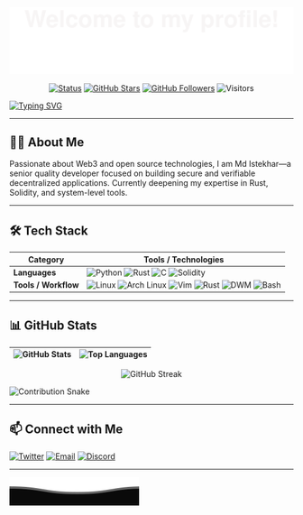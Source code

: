 ![](assets/Bottom_up.svg)

<!-- Badges -->
<p align="center">
  <a href="https://github.com/istekhar8966"><img src="https://img.shields.io/badge/status-active-brightgreen.svg" alt="Status"></a>
  <a href="https://github.com/istekhar8966"><img src="https://img.shields.io/github/stars/istekhar8966?logo=github" alt="GitHub Stars"></a>
  <a href="https://github.com/istekhar8966?tab=followers"><img src="https://img.shields.io/github/followers/istekhar8966?logo=github&color=blue" alt="GitHub Followers"></a>
  <img src="https://visitor-badge.laobi.icu/badge?page_id=istekhar8966" alt="Visitors"/>
</p>


[![Typing SVG](https://readme-typing-svg.herokuapp.com?color=%2336BCF7&center=true&vCenter=true&width=600&lines=Hi%20there%20%F0%9F%91%8B%2C%20I%20am%20Md%20Istekhar;Web3%20%26%20Open%20Source%20Enthusiast;Learning%20JavaScript%20%26%20TypeScript;Exploring%20Rust%2C%20Solidity%2C%20and%20Python)](https://git.io/typing-svg)

___

## 🧑‍💻 About Me

Passionate about Web3 and open source technologies, I am Md Istekhar—a senior quality developer focused on building secure and verifiable decentralized applications. Currently deepening my expertise in Rust, Solidity, and system-level tools.

---

## 🛠️ Tech Stack

| **Category**        | **Tools / Technologies**                                                                                                                                            |
|---------------------|--------------------------------------------------------------------------------------------------------------------------------------------------------------------|
| **Languages**       | ![Python](https://img.shields.io/badge/-Python-3776AB?style=flat&logo=Python&logoColor=white) ![Rust](https://img.shields.io/badge/-Rust-000000?style=flat&logo=Rust) ![C](https://img.shields.io/badge/-C-A8B9CC?style=flat&logo=C) ![Solidity](https://img.shields.io/badge/-Solidity-363636?style=flat&logo=solidity)                  |
| **Tools / Workflow** | ![Linux](https://img.shields.io/badge/-Linux-FCC624?style=flat&logo=linux&logoColor=000) ![Arch Linux](https://img.shields.io/badge/-Arch_Linux-1793D1?style=flat&logo=arch-linux&logoColor=white) ![Vim](https://img.shields.io/badge/-Vim-019733?style=flat&logo=vim&logoColor=white) ![Rust](https://img.shields.io/badge/-Rust-000000?style=flat&logo=rust&logoColor=white) ![DWM](https://img.shields.io/badge/-DWM-000000?style=flat&logo=arch-linux&logoColor=white) ![Bash](https://img.shields.io/badge/-Bash-4EAA25?style=flat&logo=gnubash&logoColor=fff) |

---

## 📊 GitHub Stats

| ![GitHub Stats](https://github-readme-stats.vercel.app/api?username=istekhar8966&show_icons=true&theme=radical&include_all_commits=true) | ![Top Languages](https://github-readme-stats.vercel.app/api/top-langs/?username=istekhar8966&theme=radical&layout=compact) |
|---------------------------------------------------------------------------------------------------------------------------------|----------------------------------------------------------------------------------------------------------------------------------|

<div align="center">
  <img src="https://github-readme-streak-stats.herokuapp.com/?user=istekhar8966&theme=radical" alt="GitHub Streak" />
</div>

![Contribution Snake](https://github.com/istekhar8966/istekhar8966/blob/output/github-contribution-grid-snake.svg)

---

## 📫 Connect with Me

<p align="left">
  <a href="https://twitter.com/mdweb3x" target="_blank" rel="noopener noreferrer"><img align="center" src="https://raw.githubusercontent.com/BEPb/BEPb/master/assets/twitter.svg" alt="Twitter" height="30" width="30"/></a>
  <a href="mailto:istekhar8966@gmail.com" target="_blank" rel="noopener noreferrer"><img align="center" src="https://raw.githubusercontent.com/BEPb/BEPb/master/assets/gmail.svg" alt="Email" height="30" width="30"/></a>
  <a href="https://discord.com/users/jiot425" target="_blank" rel="noopener noreferrer"><img align="center" src="https://raw.githubusercontent.com/BEPb/BEPb/master/assets/discord.svg" alt="Discord" height="30" width="30"/></a>
</p>

---

![](assets/Bottom_down.svg)